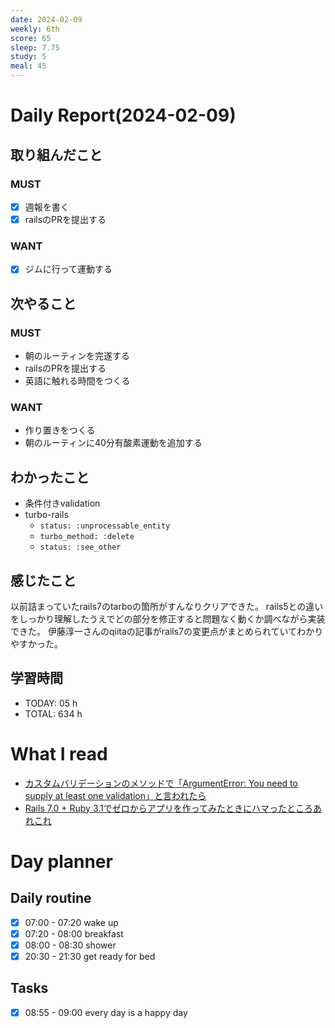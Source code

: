 ```yaml
---
date: 2024-02-09
weekly: 6th
score: 65
sleep: 7.75
study: 5
meal: 45
---
```

# Daily Report(2024-02-09)
## 取り組んだこと
### MUST
- [x] 週報を書く
- [x] railsのPRを提出する
### WANT
- [x] ジムに行って運動する
## 次やること
### MUST
- 朝のルーティンを完遂する
- railsのPRを提出する
- 英語に触れる時間をつくる
### WANT
- 作り置きをつくる
- 朝のルーティンに40分有酸素運動を追加する
## わかったこと
- 条件付きvalidation
- turbo-rails
	- `status: :unprocessable_entity`
	- `turbo_method: :delete`
	- `status: :see_other`
## 感じたこと
以前詰まっていたrails7のtarboの箇所がすんなりクリアできた。
rails5との違いをしっかり理解したうえでどの部分を修正すると問題なく動くか調べながら実装できた。
伊藤淳一さんのqiitaの記事がrails7の変更点がまとめられていてわかりやすかった。
## 学習時間
- TODAY: 05 h
- TOTAL: 634 h
# What I read
-  [カスタムバリデーションのメソッドで「ArgumentError: You need to supply at least one validation」と言われたら](https://qiita.com/san_you/items/9a11422574c604b0e9b5)
- [Rails 7.0 + Ruby 3.1でゼロからアプリを作ってみたときにハマったところあれこれ](https://qiita.com/jnchito/items/5c41a7031404c313da1f#destroy%E3%81%AE%E3%83%AC%E3%82%B9%E3%83%9D%E3%83%B3%E3%82%B9%E3%81%AB-status-see_other-%E3%82%92%E4%BB%98%E3%81%91%E3%82%8B%E5%BF%85%E8%A6%81%E3%81%8C%E3%81%82%E3%82%8B)

# Day planner
## Daily routine
- [x] 07:00 - 07:20 wake up
- [x] 07:20 - 08:00 breakfast
- [x] 08:00 - 08:30 shower
- [x] 20:30 - 21:30 get ready for bed
## Tasks
- [x] 08:55 - 09:00 every day is a happy day